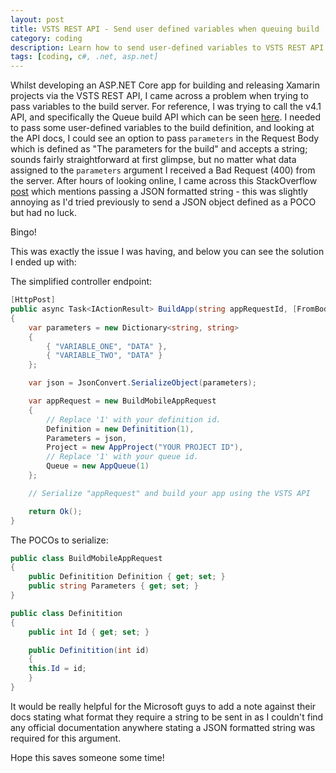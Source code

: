 ```yaml
---
layout: post
title: VSTS REST API - Send user defined variables when queuing build
category: coding
description: Learn how to send user-defined variables to VSTS REST API when queuing new builds.
tags: [coding, c#, .net, asp.net]
---
```


Whilst developing an ASP.NET Core app for building and releasing Xamarin projects via the VSTS REST API, I came across a problem when trying to pass variables to the build server. For reference, I was trying to call the v4.1 API, and specifically the Queue build API which can be seen [here](https://docs.microsoft.com/en-us/rest/api/vsts/build/builds/queue?view=vsts-rest-4.1). I needed to pass some user-defined variables to the build definition, and looking at the API docs, I could see an option to pass `parameters` in the Request Body which is defined as "The parameters for the build" and accepts a string; sounds fairly straightforward at first glimpse, but no matter what data assigned to the `parameters` argument I received a Bad Request (400) from the server. After hours of looking online, I came across this StackOverflow [post](https://stackoverflow.com/questions/34343084/start-a-build-and-passing-variables-through-vsts-rest-api) which mentions passing a JSON formatted string - this was slightly annoying as I'd tried previously to send a JSON object defined as a POCO but had no luck.

Bingo!

This was exactly the issue I was having, and below you can see the solution I ended up with:

The simplified controller endpoint:

```csharp
[HttpPost]
public async Task<IActionResult> BuildApp(string appRequestId, [FromBody] MobileAppRequestViewModel vm)
{	
    var parameters = new Dictionary<string, string>
    {
        { "VARIABLE_ONE", "DATA" },
        { "VARIABLE_TWO", "DATA" }
    };

    var json = JsonConvert.SerializeObject(parameters);

    var appRequest = new BuildMobileAppRequest
    {
        // Replace '1' with your definition id.
        Definition = new Definitition(1),
        Parameters = json,
        Project = new AppProject("YOUR PROJECT ID"),
        // Replace '1' with your queue id.
        Queue = new AppQueue(1)
    };

    // Serialize "appRequest" and build your app using the VSTS API

    return Ok();
}
```

The POCOs to serialize:

```csharp
public class BuildMobileAppRequest
{
    public Definitition Definition { get; set; }		
    public string Parameters { get; set; }
}

public class Definitition
{
    public int Id { get; set; }

    public Definitition(int id)
    {
	this.Id = id;
    }
}
```

It would be really helpful for the Microsoft guys to add a note against their docs stating what format they require a string to be sent in as I couldn't find any official documentation anywhere stating a JSON formatted string was required for this argument.

Hope this saves someone some time!
